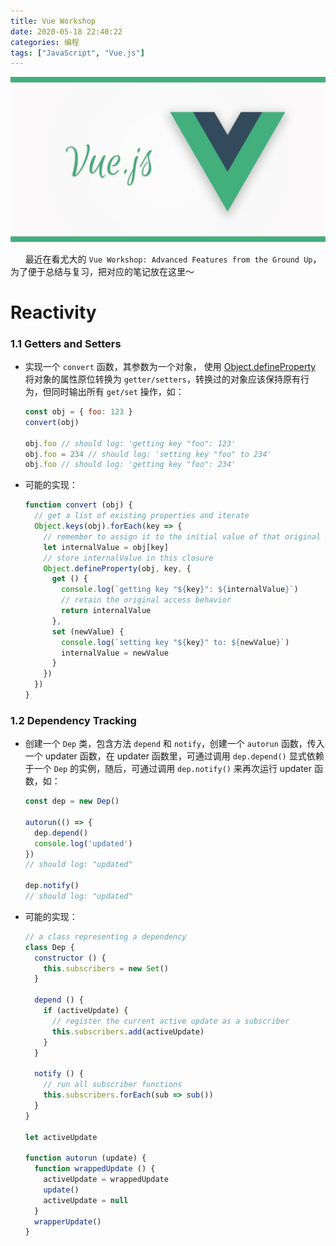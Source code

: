 ```yaml
---
title: Vue Workshop
date: 2020-05-18 22:40:22
categories: 编程
tags: ["JavaScript", "Vue.js"]
---
```


<img src="vue-workshop/vue.jpeg" width="950px">

&nbsp; &nbsp; &nbsp; 最近在看尤大的 `Vue Workshop: Advanced Features from the Ground Up`，为了便于总结与复习，把对应的笔记放在这里～

<!--more-->

# Reactivity

### 1.1 Getters and Setters

- 实现一个 `convert` 函数，其参数为一个对象， 使用 [Object.defineProperty](https://developer.mozilla.org/en-US/docs/Web/JavaScript/Reference/Global_Objects/Object/defineProperty) 将对象的属性原位转换为 `getter/setters`，转换过的对象应该保持原有行为，但同时输出所有 `get/set` 操作，如：
  ```js
  const obj = { foo: 123 }
  convert(obj)

  obj.foo // should log: 'getting key "foo": 123'
  obj.foo = 234 // should log: 'setting key "foo" to 234'
  obj.foo // should log: 'getting key "foo": 234'
  ```
- 可能的实现：
  ```js
  function convert (obj) {
    // get a list of existing properties and iterate
    Object.keys(obj).forEach(key => {
      // remember to assign it to the initial value of that original property
      let internalValue = obj[key]
      // store internalValue in this closure
      Object.defineProperty(obj, key, {
        get () {
          console.log(`getting key "${key}": ${internalValue}`)
          // retain the original access behavior
          return internalValue
        },
        set (newValue) {
          console.log(`setting key "${key}" to: ${newValue}`)
          internalValue = newValue
        }
      })
    }) 
  }
  ```

### 1.2 Dependency Tracking

- 创建一个 `Dep` 类，包含方法 `depend` 和 `notify`，创建一个 `autorun` 函数，传入一个 updater 函数，在 updater 函数里，可通过调用 `dep.depend()` 显式依赖于一个 `Dep` 的实例，随后，可通过调用 `dep.notify()` 来再次运行 updater 函数，如：
  ```js
  const dep = new Dep()

  autorun(() => {
    dep.depend()
    console.log('updated')
  })
  // should log: "updated"

  dep.notify()
  // should log: "updated"
  ```
- 可能的实现：
  ```js
  // a class representing a dependency
  class Dep {
    constructor () {
      this.subscribers = new Set()
    }

    depend () {
      if (activeUpdate) {
        // register the current active update as a subscriber
        this.subscribers.add(activeUpdate)
      }
    }

    notify () {
      // run all subscriber functions
      this.subscribers.forEach(sub => sub())
    }
  }

  let activeUpdate

  function autorun (update) {
    function wrappedUpdate () {
      activeUpdate = wrappedUpdate
      update()
      activeUpdate = null
    }
    wrapperUpdate()
  }
  ```